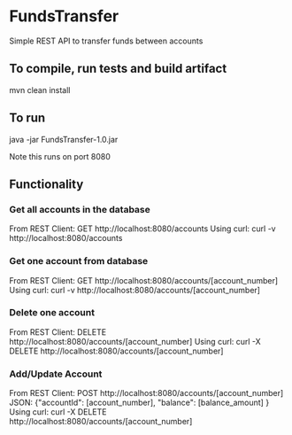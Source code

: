 # FundsTransfer
Simple REST API to transfer funds between accounts

## To compile, run tests and build artifact
mvn clean install 

## To run 
java -jar FundsTransfer-1.0.jar

Note this runs on port 8080 

## Functionality

### Get all accounts in the database
From REST Client: GET http://localhost:8080/accounts
Using curl: curl -v http://localhost:8080/accounts

### Get one account from database
From REST Client: GET http://localhost:8080/accounts/[account_number]
Using curl: curl -v http://localhost:8080/accounts/[account_number]


### Delete one account
From REST Client: DELETE http://localhost:8080/accounts/[account_number]
Using curl: curl -X DELETE http://localhost:8080/accounts/[account_number]

### Add/Update Account
From REST Client: POST http://localhost:8080/accounts/[account_number] JSON: {"accountId": [account_number], "balance": [balance_amount] }
 Using curl: curl -X DELETE http://localhost:8080/accounts/[account_number]
